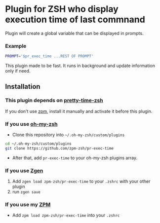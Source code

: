 # Plugin for ZSH who display execution time of last commnand

Plugin will create a global variable that can be displayed in prompts. 

### Example

```sh
PROMPT='$pr_exec_time ...REST OF PROMPT'
```

This plugin made to be fast. It runs in background and update information only if need.

## Installation

### This plugin depends on [pretty-time-zsh](https://github.com/sindresorhus/pretty-time-zsh)

If you don't use [zpm](https://github.com/zpm-zsh/zpm), install it manually and activate it before this plugin. 

### If you use [oh-my-zsh](https://github.com/robbyrussell/oh-my-zsh)

* Clone this repository into `~/.oh-my-zsh/custom/plugins`
```sh
cd ~/.oh-my-zsh/custom/plugins
git clone https://github.com/zpm-zsh/pr-exec-time
```
* After that, add `pr-exec-time` to your oh-my-zsh plugins array.

### If you use [Zgen](https://github.com/tarjoilija/zgen)

1. Add `zgen load zpm-zsh/pr-exec-time` to your `.zshrc` with your other plugin
2. run `zgen save`

### If you use my [ZPM](https://github.com/zpm-zsh/zpm)

* Add `zpm load zpm-zsh/pr-exec-time` into your `.zshrc`